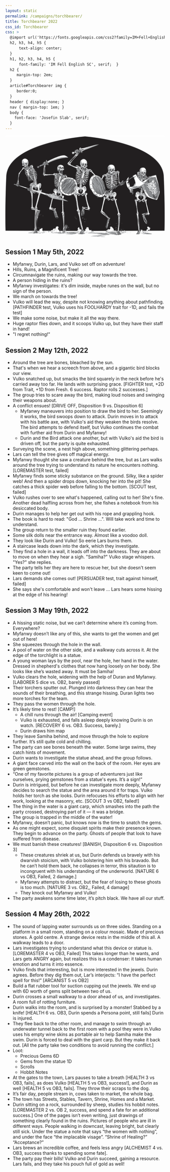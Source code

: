 ```yaml
---
layout: static
permalink: /campaigns/torchbearer/
title: Torchbearer 2022
css_id: Torchbearer
css: > 
  @import url('https://fonts.googleapis.com/css2?family=IM+Fell+English+SC&family=Josefin+Slab&display=swap');
  h2, h3, h4, h5 { 
      text-align: center;
  }
  h1, h2, h3, h4, h5 { 
      font-family: 'IM Fell English SC', serif;  }
  h2 {
     margin-top: 2em;
  }
  article#Torchbearer img {
     border:0;
  }
  header { display:none; }
  nav { margin-top: 1em; }
  body {
    font-face: 'Josefin Slab', serif;
  }
---
```


![Torchbearer](/assets/img/torchbearer.png)

## Session 1 May 5th, 2022

* Myfanwy, Durin, Lars, and Vulko set off on adventure!
* Hills, Ruins, a Magnificent Tree!
* Circumnavigate the ruins, making our way towards the tree.
* A person hiding in the ruins?
* Myfanwy investigates: it's dim inside, maybe runes on the wall, but no sign of the person.
* We march on towards the tree!
* Vulko will lead the way, despite not knowing anything about pathfinding.[PATHFINDER test, Vulko uses his FOOLHARDY trait for -1D, and fails the test]
* We make some noise, but make it all the way there.
* Huge raptor flies down, and it scoops Vulko up, but they have their staff in hand!
* "I regret nothing!"

## Session 2 May 12th, 2022

* Around the tree are bones, bleached by the sun.
* That's when we hear a screech from above, and a gigantic bird blocks our view.
* Vulko snatched up, but smacks the bird squarely in the neck before he's carried away too far. He lands with surprising grace. [FIGHTER test, +2D from Trait, +1D from Fresh. 6 success. Raptor rolls 2 successes.]
* The group tries to scare away the bird, making loud noises and swinging their weapons about.
* A conflict ensues! [DRIVE OFF, Disposition 9 vs. Disposition 6]
   * Myfanwy maneuvers into position to draw the bird to her. Seemingly it works, the bird swoops down to attack. Durin moves in to attack with his battle axe, with Vulko's aid they weaken the birds resolve. The bird attempts to defend itself, but Vulko continues the combat with further aid from Durin and Myfanwy!
   * Durin and the Bird attack one another, but with Vulko's aid the bird is driven off, but the party is quite exhausted.
* Surveying the scene, a nest high above, something glittering perhaps.
* Lars can tell the tree gives off magical energy.
* Myfanwy thought she saw a creature behind the tree, but as Lars walks around the tree trying to understand its nature he encounters nothing. [LOREMASTER test, failed]
* Myfanwy finds some sticky substance on the ground. Silky, like a spider web! And then a spider drops down, knocking her into the pit! She catches a thick spider web before falling to the bottom. [SCOUT test, failed]
* Vulko rushes over to see what's happened, calling out to her! She's fine. Another dead halfling across from her, she fishes a notebook from his desiccated body.
* Durin manages to help her get out with his rope and grappling hook.
* The book is hard to read: "God ... Shrine ...". Will take work and time to understand.
* The group return to the smaller ruin they found earlier.
* Some silk dolls near the entrance way. Almost like a voodoo doll.
* They look like Durin and Vulko! So eerie Lars burns them. 
* A staircase leads down into the dark, which they investigate.
* They find a hole in a wall, it leads off into the darkness. They are about to move on when they hear a sigh. "Samiha?" Vulko stage whispers. "Yes?" she replies.
* The party tells her they are here to rescue her, but she doesn't seem keen to come out!
* Lars demands she comes out! [PERSUADER test, trait against himself, failed]
* She says she's comfortable and won't leave ... Lars hears some hissing at the edge of his hearing!

## Session 3 May 19th, 2022

* A hissing static noise, but we can’t determine where it’s coming from. Everywhere?
* Myfanwy doesn’t like any of this, she wants to get the women and get out of here!
* She squeezes through the hole in the wall.
* A pool of water on the other side, and a walkway cuts across it. At the edge of the torchlight is a statue.
* A young woman lays by the pool, near the hole, her hand in the water. Dressed in shepherd's clothes that now hang loosely on her body. She looks like she’s wasted away. It must be Samiha!
* Vulko clears the hole, widening with the help of Duran and Myfanwy. [LABORER 5 dice vs. OB2, barely passed]
* Their torchers sputter out. Plunged into darkness they can hear the sounds of their breathing, and this strange hissing. Duran lights two more torches for the team.
* They pass the women through the hole.
* It’s likely time to rest! [CAMP!]
   * A chill runs through the air! [Camping event]
   * Vulko is exhausted, and falls asleep deeply knowing Durin is on watch. [RECOVERY 6 vs. OB3. Success, barely.]
   * Durin draws him map 
* They leave Samiha behind, and move through the hole to explore further. It’s still quite cold and chilling. 
* The party can see bones beneath the water. Some large swims, they catch hints of movement.
* Durin wants to investigate the statue ahead, and the group follows.
* A giant face carved into the wall on the back of the room. Her eyes are green gemstones.
* “One of my favorite pictures is a group of adventurers just like ourselves, prying gemstones from a statue's eyes. It’s a sign!”
* Durin is intrigued, but before he can investigate more deeply, Myfanwy decides to search the statue and the area around it for traps. Vulko holds her torch as she looks. Durin refocuses his efforts to align with her work, looking at the masonry, etc. [SCOUT 3 vs OB2, failed!]
* The thing in the water is a giant carp, which smashes into the path the party crossed, destroying part of it — it was a bridge.
* The group is trapped in the middle of the water!
* Myfanwy, doesn’t panic, but knows now is the time to snatch the gems.
* As one might expect, some disquiet spirits make their presence known. They begin to advance on the party. Ghosts of people that look to have suffered from disease.
* We must banish these creatures! [BANISH, Disposition 6 vs. Disposition 3]
   * These creatures shriek at us, but Durin defends us bravely with his dwarvish stoicism, with Vulko bolstering him with his bravado. But he can’t hold them back, he collapses in terror, this sitaution is to incongruent with his understanding of the underworld. [NATURE 6 vs OB3, Failed, 2 damage.]
   * Myfanwy attempts to distract, but the fear of losing to these ghosts is too much. [NATURE 3 vs. OB2,, Failed, 4 damage]
   * They knock out Myfanwy and Vulko!
* The party awakens some time later, it’s pitch black. We have all our stuff.

## Session 4 May 26th, 2022 

* The sound of lapping water surrounds us on three sides. Standing on a platform in a small room, standing on a colour mosaic. Made of precious stones. A gold centre. A strange device rests in the middle of this all. A walkway leads to a door.
* Lars investigates trying to understand what this device or statue is. [LOREMASTER 4 vs OB3, Failed] This takes longer than he wants, and Lars gets ANGRY again, but realizes this is a condenser: it takes human emotion and turns it into essence. 
* Vulko finds that interesting, but is more interested in the jewels. Durin agrees. Before they dig them out, Lar’s interjects: “I have the perfect spell for this!” [ARCANIST 5 vs OB2]
* Build a flat rubber tool for suction cupping out the jewels. We end up with 6D worth of gems split between two of us.
* Durin crosses a small walkway to a door ahead of us, and investigates. A room full of rotting furniture.
* Durin walks into the room, and is surprised by a monster! Stabbed by a knife! [HEALTH 6 vs. OB3, Durin spends a Persona point, still fails] Durin is injured.
* They flee back to the other room, and manage to swim through an underwater tunnel back to the first room with a pool they were in.Vulko uses his empty wine skins as portable air to help Samiha make the swim. Durin is forced to deal with the giant carp. But they make it back out.  [All the party take two conditions to avoid running the conflict.] 
* Loot:
   * Precious Gems 6D
   * Gems from the statue 1D
   * Scrolls
   * Hobbit Notes
* At the gates to the town, Lars pauses to take a breath [HEALTH 3 vs OB3, fails], as does Vulko [HEALTH 5 vs OB3, success!], and Durin as well [HEALTH 5 vs OB3, fails]. They throw their scraps to the dog.
* It’s fair day, people stream in, cows taken to market, the whole bag.
* The town has  Streets, Stables, Tavern, Shrine, Homes and a Market.
* Durin sitting on a rock, surrounded by sheep, studies his hobbit notes. [LOREMASTER 2 vs. OB 2, success, and spend a fate for an additional success.] One of the pages isn’t even writing, just drawings of something clearly found in the ruins. Pictures of people who are ill in different ways. People walking in downcast, leaving bright, but clearly still sick. Under the statue a note that says “the women with nothing”, and under the face “the implacable visage”. “Shrine of Healing?” “Acceptance?” 
* Lars brews an incredible coffee, and feels less angry [ALCHEMIST 4 vs. OB3, success thanks to spending some fate].
* The party pay their bills! Vulko and Durin succeed, gaining a resource. Lars fails, and they take his pouch full of gold as well!